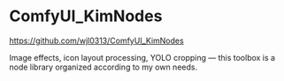 # ComfyUI_KimNodes
https://github.com/wjl0313/ComfyUI_KimNodes

Image effects, icon layout processing, YOLO cropping — this toolbox is a node library organized according to my own needs.